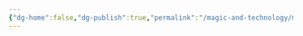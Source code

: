 ```yaml
---
{"dg-home":false,"dg-publish":true,"permalink":"/magic-and-technology/magic-systems/ervenian-enchanting/","dgPassFrontmatter":true,"noteIcon":""}
---
```



